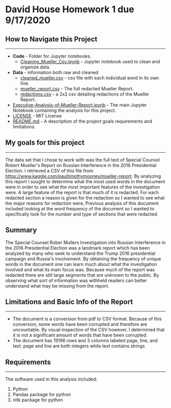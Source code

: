 # David House Homework 1 due 9/17/2020

## How to Navigate this Project

---

* **Code** - Folder for Jupyter notebooks.
    * [Cleaning_Mueller_Csv.ipynb](https://github.com/DavidBrynnHouse/Data_601_HW-1/blob/master/Code/Cleaning_Mueller_Csv.ipynb) - Jupyter notebook used to clean and organize data.
* **Data** - information both raw and cleaned
    * [cleaned_mueller.csv](https://github.com/DavidBrynnHouse/Data_601_HW-1/blob/master/Data/cleaned_mueller.csv) - csv file with each individual word in its own line.
    * [mueller_report.csv](https://github.com/DavidBrynnHouse/Data_601_HW-1/blob/master/Data/mueller_report.csv) - The full redacted Mueller Report.
    * [redactions.csv](https://github.com/DavidBrynnHouse/Data_601_HW-1/blob/master/Data/redactions.csv) - a 2x2 csv detailing redactions of the Mueller Report.
* [Executive-Analysis-of-Mueller-Report.ipynb](https://github.com/DavidBrynnHouse/Data_601_HW-1/blob/master/Executive-Analysis-of-Mueller-Report.ipynb) - The main Jupyter Notebook containing the analysis for this project.
* [LICENSE](https://github.com/DavidBrynnHouse/Data_601_HW-1/blob/master/LICENSE) - MIT License
* [README.md](https://github.com/DavidBrynnHouse/Data_601_HW-1/blob/master/README.md) - A description of the project goals requirements and limitations.



## My goals for this project

---

The data set that I chose to work with was the full text of Special Counsel Robert Mueller's Report on Russian Interference in the 2016 Presidential Election. I retrieved a CSV of this file from https://www.kaggle.com/paultimothymooney/mueller-report. By analyzing this report I sought to determine what the most used words in the document were in order to see what the most important features of the investigation were. 
A large feature of the report is that much of it is redacted. For each redacted section a reason is given for the redaction so I wanted to see what the major reasons for redaction were,
Previous analysis of this document included looking at the word frequency of the document so I wanted to specifically look for the number and type of sections that were redacted.

## Summary

The Special Counsel Rober Mullers Investigation into Russian Interference in the 2016 Presidential Election was a landmark report which has been analyzed by many who seek to understand the Trump 2016 presidential campaign and Russia's involvement. By obtaining the frequency of unique words in the document one can learn much about what the investigation involved and what its main focus was. Because much of the report was redacted there are still large segments that are unknown to the public. By observing what sort of information was withheld readers can better understand what may be missing from the report.


## Limitations and Basic Info of the Report

---

* The document is a conversion from pdf to CSV format. Because of this conversion, some words have been corrupted and therefore are uncountable. By visual inspection of the CSV however, I determined that it is not a significant amount of words that have been corrupted.
* The document has 19196 rows and 3 columns labeled page, line, and text. page and line are both integers while text contains strings


## Requirements

---

The software used in this analysis included:

1) Python
2) Pandas package for python
3) nltk package for python